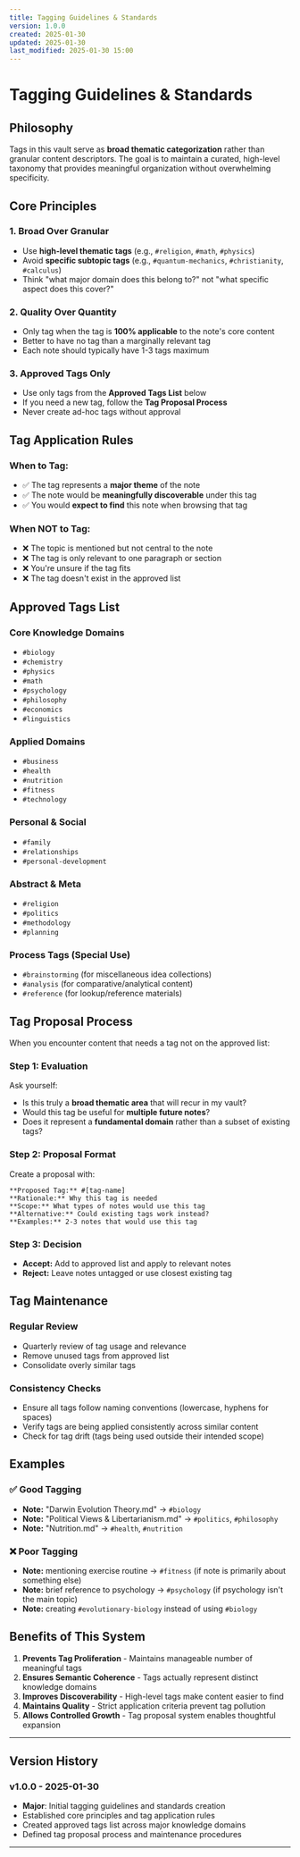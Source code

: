 ```yaml
---
title: Tagging Guidelines & Standards
version: 1.0.0
created: 2025-01-30
updated: 2025-01-30
last_modified: 2025-01-30 15:00
---
```


# Tagging Guidelines & Standards

## Philosophy

Tags in this vault serve as **broad thematic categorization** rather than granular content descriptors. The goal is to maintain a curated, high-level taxonomy that provides meaningful organization without overwhelming specificity.

## Core Principles

### 1. Broad Over Granular
- Use **high-level thematic tags** (e.g., `#religion`, `#math`, `#physics`)
- Avoid **specific subtopic tags** (e.g., `#quantum-mechanics`, `#christianity`, `#calculus`)
- Think "what major domain does this belong to?" not "what specific aspect does this cover?"

### 2. Quality Over Quantity
- Only tag when the tag is **100% applicable** to the note's core content
- Better to have no tag than a marginally relevant tag
- Each note should typically have 1-3 tags maximum

### 3. Approved Tags Only
- Use only tags from the **Approved Tags List** below
- If you need a new tag, follow the **Tag Proposal Process**
- Never create ad-hoc tags without approval

## Tag Application Rules

### When to Tag:
- ✅ The tag represents a **major theme** of the note
- ✅ The note would be **meaningfully discoverable** under this tag
- ✅ You would **expect to find** this note when browsing that tag

### When NOT to Tag:
- ❌ The topic is mentioned but not central to the note
- ❌ The tag is only relevant to one paragraph or section
- ❌ You're unsure if the tag fits
- ❌ The tag doesn't exist in the approved list

## Approved Tags List

### Core Knowledge Domains
- `#biology`
- `#chemistry` 
- `#physics`
- `#math`
- `#psychology`
- `#philosophy`
- `#economics`
- `#linguistics`

### Applied Domains
- `#business`
- `#health`
- `#nutrition`
- `#fitness`
- `#technology`

### Personal & Social
- `#family`
- `#relationships`
- `#personal-development`

### Abstract & Meta
- `#religion`
- `#politics`
- `#methodology`
- `#planning`

### Process Tags (Special Use)
- `#brainstorming` (for miscellaneous idea collections)
- `#analysis` (for comparative/analytical content)
- `#reference` (for lookup/reference materials)

## Tag Proposal Process

When you encounter content that needs a tag not on the approved list:

### Step 1: Evaluation
Ask yourself:
- Is this truly a **broad thematic area** that will recur in my vault?
- Would this tag be useful for **multiple future notes**?
- Does it represent a **fundamental domain** rather than a subset of existing tags?

### Step 2: Proposal Format
Create a proposal with:
```
**Proposed Tag:** #[tag-name]
**Rationale:** Why this tag is needed
**Scope:** What types of notes would use this tag
**Alternative:** Could existing tags work instead?
**Examples:** 2-3 notes that would use this tag
```

### Step 3: Decision
- **Accept:** Add to approved list and apply to relevant notes
- **Reject:** Leave notes untagged or use closest existing tag

## Tag Maintenance

### Regular Review
- Quarterly review of tag usage and relevance
- Remove unused tags from approved list
- Consolidate overly similar tags

### Consistency Checks
- Ensure all tags follow naming conventions (lowercase, hyphens for spaces)
- Verify tags are being applied consistently across similar content
- Check for tag drift (tags being used outside their intended scope)

## Examples

### ✅ Good Tagging
- **Note:** "Darwin Evolution Theory.md" → `#biology`
- **Note:** "Political Views & Libertarianism.md" → `#politics`, `#philosophy`
- **Note:** "Nutrition.md" → `#health`, `#nutrition`

### ❌ Poor Tagging
- **Note:** mentioning exercise routine → `#fitness` (if note is primarily about something else)
- **Note:** brief reference to psychology → `#psychology` (if psychology isn't the main topic)
- **Note:** creating `#evolutionary-biology` instead of using `#biology`

## Benefits of This System

1. **Prevents Tag Proliferation** - Maintains manageable number of meaningful tags
2. **Ensures Semantic Coherence** - Tags actually represent distinct knowledge domains
3. **Improves Discoverability** - High-level tags make content easier to find
4. **Maintains Quality** - Strict application criteria prevent tag pollution
5. **Allows Controlled Growth** - Tag proposal system enables thoughtful expansion

---
## Version History

### v1.0.0 - 2025-01-30
- **Major**: Initial tagging guidelines and standards creation
- Established core principles and tag application rules
- Created approved tags list across major knowledge domains
- Defined tag proposal process and maintenance procedures
--- 